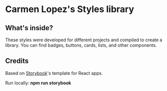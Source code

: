 # Carmen Lopez's Styles library

## What's inside?

These styles were developed for different projects and compiled to create a library.
You can find badges, buttons, cards, lists, and other components.

## Credits

Based on [Storybook](https://storybook.js.org/)'s template for React apps.

Run locally: **npm run storybook**

